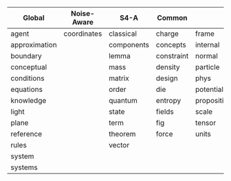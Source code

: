 |Global|Noise-Aware|S4-A|Common| |
|------|-----------|----|------|-|
|agent|coordinates|classical|charge|frame|
|approximation||components|concepts|internal|
|boundary||lemma|constraint|normal|
|conceptual||mass|density|particle|
|conditions||matrix|design|phys|
|equations||order|die|potential|
|knowledge||quantum|entropy|proposition|
|light||state|fields|scale|
|plane||term|fig|tensor|
|reference||theorem|force|units|
|rules||vector|||
|system|||||
|systems|||||
